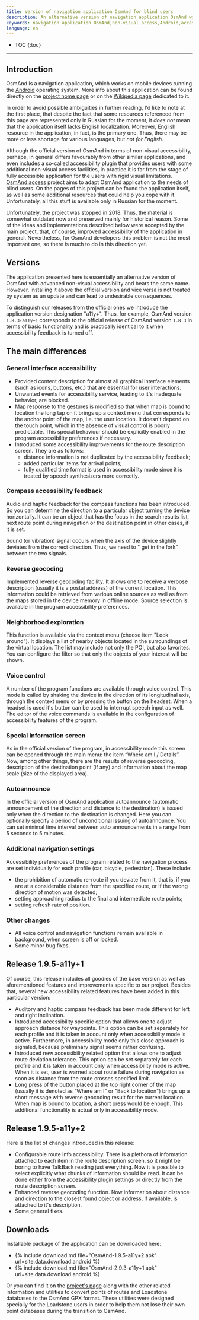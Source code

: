 ```yaml
---
title: Version of navigation application OsmAnd for blind users
description: An alternative version of navigation application OsmAnd with enhanced accessibility features for visually impaired and blind users.
keywords: navigation application OsmAnd,non-visual access,Android,accessibility
language: en
---
```


* TOC
{:toc}

----

## Introduction

OsmAnd is a navigation application, which works on mobile devices
running the [Android](http://www.android.com/) operating system.
More info about this application can be found directly on the
[project home page](http://osmand.net/) or on the
[Wikipedia page](http://en.wikipedia.org/wiki/OsmAnd)
dedicated to it.

In order to avoid possible ambiguities in further reading, I'd like to
note at the first place, that despite the fact that some resources
referenced from this page are represented only in Russian for the
moment, it _does not_ mean that the application itself lacks English
localization. Moreover, English resource in the application, in fact,
is the primary one. Thus, there may be more or less shortage for
various languages, but _not for English_.

Although the official version of OsmAnd in terms of non-visual
accessibility, perhaps, in general differs favourably from other
similar applications, and even includes a so-called accessibility plugin
that provides users with some additional non-visual access facilities,
in practice it is far from the stage of fully accessible
application for the users with rigid visual limitations.
[OsmAnd access](http://www.ksrk-edu.ru/osmand/osmand.php)
project aims to adapt OsmAnd application to the needs of blind users. On
the pages of this project can be found the application itself, as well
as some additional resources that could help you cope with
it. Unfortunately, all this stuff is available only in Russian for the
moment.

Unfortunately, the project was stopped in 2018. Thus, the material is
somewhat outdated now and preserved mainly for historical reason. Some
of the ideas and implementations described below were accepted by the
main project, that, of course, improved accessibility of the
application in general. Nevertheless, for OsmAnd developers this
problem is not the most important one, so there is much to do in this
direction yet.


## Versions

The application presented here is essentially an alternative version of
OsmAnd with advanced non-visual accessibility and bears the same name.
However, installing it above the official version and vice versa is not
treated by system as an update and can lead to undesirable consequences.

To distinguish our releases from the official ones we introduce the application
version designation "a11y+". Thus, for example, OsmAnd version
`1.8.3-a11y+1` corresponds to the official release of OsmAnd version
`1.8.3` in terms of basic functionality and is practically identical
to it when accessibility feedback is turned off.


## The main differences

### General interface accessibility

- Provided content description for almost all graphical interface
  elements (such as icons, buttons, etc.) that are essential for user
  interactions.
- Unwanted events for accessibility service, leading to it's
  inadequate behavior, are blocked.
- Map response to the gestures is modified so that when map is bound
  to location the long tap on it brings up a context menu that
  corresponds to the anchor point of the map, i.e. the user
  location. It doesn't depend on the touch point, which in the
  absence of visual control is poorly predictable. This special
  behaviour should be explicitly enabled in the program accessibility
  preferences if necessary.
- Introduced some accessibility improvements for the route
  description screen. They are as follows:
  - distance information is not duplicated by the accessibility
    feedback;
  - added particular items for arrival points;
  - fully qualified time format is used in accessibility mode since
    it is treated by speech synthesizers more correctly.


### Compass accessibility feedback

Audio and haptic feedback for the compass functions has been
introduced. So you can determine the direction to a particular object
turning the device horizontally. It can be an object that has the
focus in the search results list, next route point during
navigation or the destination point in other cases, if it is set.

Sound (or vibration) signal occurs when the axis of the device slightly
deviates from the correct direction. Thus, we need to " get in the
fork” between the two signals.


### Reverse geocoding

Implemented reverse geocoding facility. It allows one to receive a
verbose description (usually it is a postal address) of the current
location. This information could be retrieved from various online
sources as well as from the maps stored in the device memory in offline
mode. Source selection is available in the program accessibility
preferences.


### Neighborhood exploration

This function is available via the context menu (choose item "Look
around"). It displays a list of nearby objects located in the
surroundings of the virtual location. The list may include not only the
POI, but also favorites. You can configure the filter so that only the
objects of your interest will be shown.


### Voice control

A number of the program functions are available through voice control.
This mode is called by shaking the device in the direction of its
longitudinal axis, through the context menu or by pressing the button on
the headset. When a headset is used it's button can be used to
interrupt speech input as well. The editor of the voice commands
is available in the configuration of accessibility features of the
program.


### Special information screen

As in the official version of the program, in accessibility mode this
screen can be opened through the main menu: the item “Where am I /
Details”. Now, among other things, there are the results of reverse geocoding,
description of the destination point (if any) and information about the
map scale (size of the displayed area).


### Autoannounce

In the official version of OsmAnd application autoannounce (automatic
announcement of the direction and distance to the destination) is issued
only when the direction to the destination is changed. Here you can
optionally specify a period of unconditional issuing of autoannounce.
You can set minimal time interval between auto announcements in a range
from 5 seconds to 5 minutes.


### Additional navigation settings

Accessibility preferences of the program related to the navigation
process are set individually for each profile (car, bicycle,
pedestrian). These include:

- the prohibition of automatic re-route if you deviate from it, that
  is, if you are at a considerable distance from the specified route,
  or if the wrong direction of motion was detected;
- setting approaching radius to the final and intermediate route
  points;
- setting refresh rate of position.


### Other changes

- All voice control and navigation functions remain available in
  background, when screen is off or locked.
- Some minor bug fixes.


## Release 1.9.5-a11y+1

Of course, this release includes all goodies of the base version as
well as aforementioned features and improvements specific to our
project. Besides that, several new accessibility related features have
been added in this particular version:

- Auditory and haptic compass feedback has been made different for
  left and right inclination.
- Introduced accessibility specific option that allows one to adjust
  approach distance for waypoints. This option can be set separately
  for each profile and it is taken in account only when accessibility
  mode is active. Furthermore, in accessibility mode only this close
  approach is signaled, because preliminary signal seems rather confusing.
- Introduced new accessibility related option that allows one to adjust
  route deviation tolerance. This option can be set separately for
  each profile and it is taken in account only when accessibility
  mode is active. When it is set, user is warned about route failure
  during navigation as soon as distance from the route crosses
  specified limit.
- Long press of the button placed at the top right corner of the map
  (usually it is denoted as "Where am I" or "Back to location")
  brings up a short message with reverse geocoding result for the
  current location. When map is bound to location, a short press
  would be enough. This additional functionality is actual only in
  accessibility mode.


## Release 1.9.5-a11y+2

Here is the list of changes introduced in this release:

- Configurable route info accessibility. There is a plethora of
  information attached to each item in the route description screen,
  so it might be boring to have TalkBack reading just everything. Now
  it is possible to select explicitly what chunks of information
  should be read. It can be done either from the accessibility plugin
  settings or directly from the route description screen.
- Enhanced reverse geocoding function. Now information about distance
  and direction to the closest found object or address, if available,
  is attached to it's description.
- Some general fixes.


## Downloads

Installable package of the application can be downloaded here:

- {% include download.md file="OsmAnd-1.9.5-a11y+2.apk" url=site.data.download.android %}
- {% include download.md file="OsmAnd-2.9.3-a11y+1.apk" url=site.data.download.android %}

Or you can find it on the
[project's page](http://ksrk-edu.ru/osmand/en/)
along with the other related information and utilities to convert
points of routes and Loadstone databases to the OsmAnd GPX
format. These utilities were designed specially for the Loadstone
users in order to help them not lose their own point databases during
the transition to OsmAnd.
